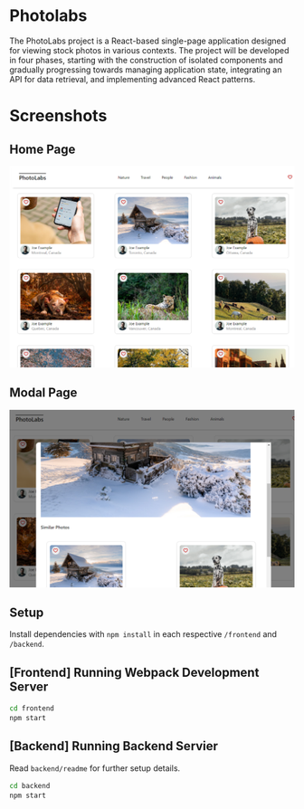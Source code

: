 # Photolabs
The PhotoLabs project is a React-based single-page application designed for viewing stock photos in various contexts. The project will be developed in four phases, starting with the construction of isolated components and gradually progressing towards managing application state, integrating an API for data retrieval, and implementing advanced React patterns.

# Screenshots
## Home Page
![HomePage](https://github.com/SophiaOjegba/Photolabs/blob/main/frontend/docs/HomePage.png?raw=true)
## Modal Page
![ModalPage](https://github.com/SophiaOjegba/Photolabs/blob/main/frontend/docs/Modal.png?raw=true)

## Setup

Install dependencies with `npm install` in each respective `/frontend` and `/backend`.

## [Frontend] Running Webpack Development Server

```sh
cd frontend
npm start
```

## [Backend] Running Backend Servier

Read `backend/readme` for further setup details.

```sh
cd backend
npm start
```